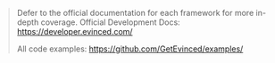 >Defer to the official documentation for each framework for more in-depth coverage. Official Development Docs: <https://developer.evinced.com/>
>
>All code examples: <https://github.com/GetEvinced/examples/>